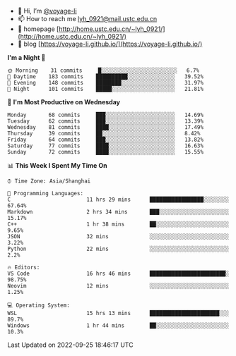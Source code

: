 - 👋 Hi, I’m [@voyage-li](https://github.com/voyage-li/)
- 📫 How to reach me [lyh_0921@mail.ustc.edu.cn](mailto:lyh_0921@mail.ustc.edu.cn)
- 👯 homepage [http://home.ustc.edu.cn/~lyh_0921/](http://home.ustc.edu.cn/~lyh_0921/)
- 🥤 blog [https://voyage-li.github.io/](https://voyage-li.github.io/)

<!--START_SECTION:waka-->
**I'm a Night 🦉** 

```text
🌞 Morning    31 commits     █░░░░░░░░░░░░░░░░░░░░░░░░   6.7% 
🌆 Daytime    183 commits    ██████████░░░░░░░░░░░░░░░   39.52% 
🌃 Evening    148 commits    ████████░░░░░░░░░░░░░░░░░   31.97% 
🌙 Night      101 commits    █████░░░░░░░░░░░░░░░░░░░░   21.81%

```
📅 **I'm Most Productive on Wednesday** 

```text
Monday       68 commits     ███░░░░░░░░░░░░░░░░░░░░░░   14.69% 
Tuesday      62 commits     ███░░░░░░░░░░░░░░░░░░░░░░   13.39% 
Wednesday    81 commits     ████░░░░░░░░░░░░░░░░░░░░░   17.49% 
Thursday     39 commits     ██░░░░░░░░░░░░░░░░░░░░░░░   8.42% 
Friday       64 commits     ███░░░░░░░░░░░░░░░░░░░░░░   13.82% 
Saturday     77 commits     ████░░░░░░░░░░░░░░░░░░░░░   16.63% 
Sunday       72 commits     ████░░░░░░░░░░░░░░░░░░░░░   15.55%

```


📊 **This Week I Spent My Time On** 

```text
⌚︎ Time Zone: Asia/Shanghai

💬 Programming Languages: 
C                        11 hrs 29 mins      █████████████████░░░░░░░░   67.64% 
Markdown                 2 hrs 34 mins       ███░░░░░░░░░░░░░░░░░░░░░░   15.17% 
C++                      1 hr 38 mins        ██░░░░░░░░░░░░░░░░░░░░░░░   9.65% 
JSON                     32 mins             ░░░░░░░░░░░░░░░░░░░░░░░░░   3.22% 
Python                   22 mins             ░░░░░░░░░░░░░░░░░░░░░░░░░   2.2%

🔥 Editors: 
VS Code                  16 hrs 46 mins      ████████████████████████░   98.75% 
Neovim                   12 mins             ░░░░░░░░░░░░░░░░░░░░░░░░░   1.25%

💻 Operating System: 
WSL                      15 hrs 13 mins      ██████████████████████░░░   89.7% 
Windows                  1 hr 44 mins        ██░░░░░░░░░░░░░░░░░░░░░░░   10.3%

```


 Last Updated on 2022-09-25 18:46:17 UTC
<!--END_SECTION:waka-->